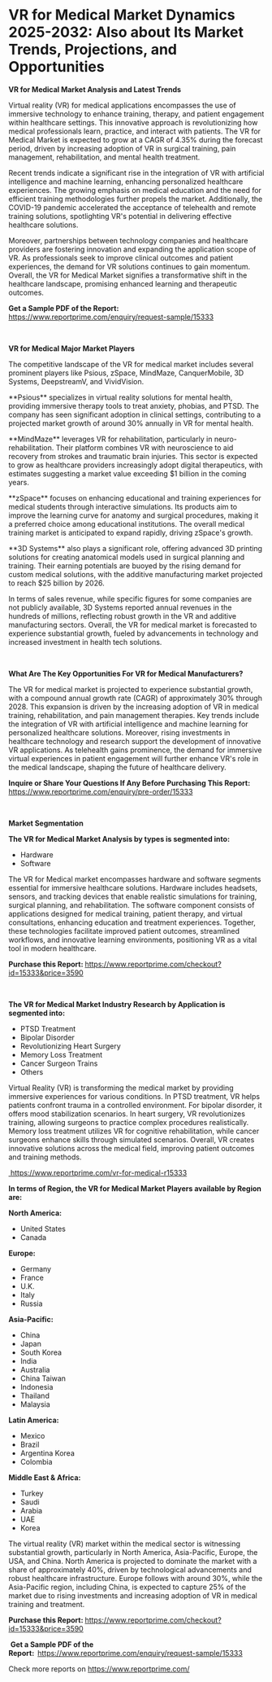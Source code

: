 <p><h1>VR for Medical Market Dynamics 2025-2032: Also about Its Market Trends, Projections, and Opportunities</h1></p><p><strong>VR for Medical Market Analysis and Latest Trends</strong></p>
<p><p>Virtual reality (VR) for medical applications encompasses the use of immersive technology to enhance training, therapy, and patient engagement within healthcare settings. This innovative approach is revolutionizing how medical professionals learn, practice, and interact with patients. The VR for Medical Market is expected to grow at a CAGR of 4.35% during the forecast period, driven by increasing adoption of VR in surgical training, pain management, rehabilitation, and mental health treatment.</p><p>Recent trends indicate a significant rise in the integration of VR with artificial intelligence and machine learning, enhancing personalized healthcare experiences. The growing emphasis on medical education and the need for efficient training methodologies further propels the market. Additionally, the COVID-19 pandemic accelerated the acceptance of telehealth and remote training solutions, spotlighting VR's potential in delivering effective healthcare solutions.</p><p>Moreover, partnerships between technology companies and healthcare providers are fostering innovation and expanding the application scope of VR. As professionals seek to improve clinical outcomes and patient experiences, the demand for VR solutions continues to gain momentum. Overall, the VR for Medical Market signifies a transformative shift in the healthcare landscape, promising enhanced learning and therapeutic outcomes.</p></p>
<p><strong>Get a Sample PDF of the Report:&nbsp;</strong> <a href="https://www.reportprime.com/enquiry/request-sample/15333?utm_campaign=3452&utm_medium=2&utm_source=Github&utm_content=ia&utm_term=20032025&utm_id=vr-for-medical">https://www.reportprime.com/enquiry/request-sample/15333</a></p>
<p>&nbsp;</p>
<p><strong>VR for Medical Major Market Players</strong></p>
<p><p>The competitive landscape of the VR for medical market includes several prominent players like Psious, zSpace, MindMaze, CanquerMobile, 3D Systems, DeepstreamV, and VividVision. </p><p>**Psious** specializes in virtual reality solutions for mental health, providing immersive therapy tools to treat anxiety, phobias, and PTSD. The company has seen significant adoption in clinical settings, contributing to a projected market growth of around 30% annually in VR for mental health. </p><p>**MindMaze** leverages VR for rehabilitation, particularly in neuro-rehabilitation. Their platform combines VR with neuroscience to aid recovery from strokes and traumatic brain injuries. This sector is expected to grow as healthcare providers increasingly adopt digital therapeutics, with estimates suggesting a market value exceeding $1 billion in the coming years.</p><p>**zSpace** focuses on enhancing educational and training experiences for medical students through interactive simulations. Its products aim to improve the learning curve for anatomy and surgical procedures, making it a preferred choice among educational institutions. The overall medical training market is anticipated to expand rapidly, driving zSpace's growth.</p><p>**3D Systems** also plays a significant role, offering advanced 3D printing solutions for creating anatomical models used in surgical planning and training. Their earning potentials are buoyed by the rising demand for custom medical solutions, with the additive manufacturing market projected to reach $25 billion by 2026.</p><p>In terms of sales revenue, while specific figures for some companies are not publicly available, 3D Systems reported annual revenues in the hundreds of millions, reflecting robust growth in the VR and additive manufacturing sectors. Overall, the VR for medical market is forecasted to experience substantial growth, fueled by advancements in technology and increased investment in health tech solutions.</p></p>
<p>&nbsp;</p>
<p><strong>What Are The Key Opportunities For VR for Medical Manufacturers?</strong></p>
<p><p>The VR for medical market is projected to experience substantial growth, with a compound annual growth rate (CAGR) of approximately 30% through 2028. This expansion is driven by the increasing adoption of VR in medical training, rehabilitation, and pain management therapies. Key trends include the integration of VR with artificial intelligence and machine learning for personalized healthcare solutions. Moreover, rising investments in healthcare technology and research support the development of innovative VR applications. As telehealth gains prominence, the demand for immersive virtual experiences in patient engagement will further enhance VR's role in the medical landscape, shaping the future of healthcare delivery.</p></p>
<p><strong>Inquire or Share Your Questions If Any Before Purchasing This Report:</strong> <a href="https://www.reportprime.com/enquiry/pre-order/15333?utm_campaign=3452&utm_medium=2&utm_source=Github&utm_content=ia&utm_term=20032025&utm_id=vr-for-medical">https://www.reportprime.com/enquiry/pre-order/15333</a></p>
<p>&nbsp;</p>
<p><strong>Market Segmentation</strong></p>
<p><strong>The VR for Medical Market Analysis by types is segmented into:</strong></p>
<p><ul><li>Hardware</li><li>Software</li></ul></p>
<p><p>The VR for Medical market encompasses hardware and software segments essential for immersive healthcare solutions. Hardware includes headsets, sensors, and tracking devices that enable realistic simulations for training, surgical planning, and rehabilitation. The software component consists of applications designed for medical training, patient therapy, and virtual consultations, enhancing education and treatment experiences. Together, these technologies facilitate improved patient outcomes, streamlined workflows, and innovative learning environments, positioning VR as a vital tool in modern healthcare.</p></p>
<p><strong>Purchase this Report:&nbsp;</strong><a href="https://www.reportprime.com/checkout?id=15333&price=3590&utm_campaign=3452&utm_medium=2&utm_source=Github&utm_content=ia&utm_term=20032025&utm_id=vr-for-medical">https://www.reportprime.com/checkout?id=15333&price=3590</a></p>
<p>&nbsp;</p>
<p><strong>The VR for Medical Market Industry Research by Application is segmented into:</strong></p>
<p><ul><li>PTSD Treatment</li><li>Bipolar Disorder</li><li>Revolutionizing Heart Surgery</li><li>Memory Loss Treatment</li><li>Cancer Surgeon Trains</li><li>Others</li></ul></p>
<p><p>Virtual Reality (VR) is transforming the medical market by providing immersive experiences for various conditions. In PTSD treatment, VR helps patients confront trauma in a controlled environment. For bipolar disorder, it offers mood stabilization scenarios. In heart surgery, VR revolutionizes training, allowing surgeons to practice complex procedures realistically. Memory loss treatment utilizes VR for cognitive rehabilitation, while cancer surgeons enhance skills through simulated scenarios. Overall, VR creates innovative solutions across the medical field, improving patient outcomes and training methods.</p></p>
<p><a href="https://www.reportprime.com/vr-for-medical-r15333?utm_campaign=3452&utm_medium=2&utm_source=Github&utm_content=ia&utm_term=20032025&utm_id=vr-for-medical">&nbsp;https://www.reportprime.com/vr-for-medical-r15333</a></p>
<p><strong>In terms of Region, the VR for Medical Market Players available by Region are:</strong></p>
<p>
    <p> <strong> North America: </strong>
        <ul>
            <li>United States</li>
            <li>Canada</li>
        </ul>
        </p> 
    <p> <strong> Europe: </strong>
        <ul>
            <li>Germany</li>
            <li>France</li>
            <li>U.K.</li>
            <li>Italy</li>
            <li>Russia</li>
        </ul>
        </p> 
    <p> <strong> Asia-Pacific: </strong>
        <ul>
            <li>China</li>
            <li>Japan</li>
            <li>South Korea</li>
            <li>India</li>
            <li>Australia</li>
            <li>China Taiwan</li>
            <li>Indonesia</li>
            <li>Thailand</li>
            <li>Malaysia</li>
        </ul>
        </p> 
    <p> <strong> Latin America: </strong>
        <ul>
            <li>Mexico</li>
            <li>Brazil</li>
            <li>Argentina Korea</li>
            <li>Colombia</li>
        </ul>
        </p> 
    <p> <strong> Middle East & Africa: </strong>
        <ul>
            <li>Turkey</li>
            <li>Saudi</li>
            <li>Arabia</li>
            <li>UAE</li>
            <li>Korea</li>
        </ul>
    </p>
    </p>
<p><p>The virtual reality (VR) market within the medical sector is witnessing substantial growth, particularly in North America, Asia-Pacific, Europe, the USA, and China. North America is projected to dominate the market with a share of approximately 40%, driven by technological advancements and robust healthcare infrastructure. Europe follows with around 30%, while the Asia-Pacific region, including China, is expected to capture 25% of the market due to rising investments and increasing adoption of VR in medical training and treatment.</p></p>
<p><strong>Purchase this Report: </strong><a href="https://www.reportprime.com/checkout?id=15333&price=3590&utm_campaign=3452&utm_medium=2&utm_source=Github&utm_content=ia&utm_term=20032025&utm_id=vr-for-medical">https://www.reportprime.com/checkout?id=15333&price=3590</a></p>
<p>&nbsp;<strong>Get a Sample PDF of the Report:&nbsp;&nbsp;</strong><a href="https://www.reportprime.com/enquiry/request-sample/15333?utm_campaign=3452&utm_medium=2&utm_source=Github&utm_content=ia&utm_term=20032025&utm_id=vr-for-medical">https://www.reportprime.com/enquiry/request-sample/15333</a></p>
<p><strong></strong></p>
<p>Check more reports on <a href="https://www.reportprime.com/?utm_campaign=3452&utm_medium=2&utm_source=Github&utm_content=ia&utm_term=20032025&utm_id=vr-for-medical">https://www.reportprime.com/</a></p>
